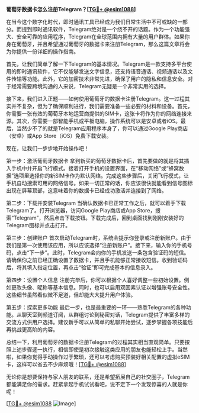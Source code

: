 **葡萄牙数据卡怎么注册Telegram？[[TG💪+ @esim1088](https://t.me/s/esim1088)]**

在当今这个数字化时代，即时通讯工具已经成为我们日常生活中不可或缺的一部分。而提到即时通讯软件，Telegram绝对是一个绕不开的话题。作为一个功能强大、安全可靠的应用程序，Telegram在全球范围内拥有大量的用户群体。如果你身在葡萄牙，并且希望通过葡萄牙的数据卡来注册Telegram，那么这篇文章将会为你提供一份详细的操作指南。

首先，让我们简单了解一下Telegram的基本情况。Telegram是一款支持多平台使用的即时通讯软件，它不仅能够发送文字信息，还支持语音通话、视频通话以及文件传输等功能。此外，它的加密技术非常先进，确保了用户的隐私和信息安全。对于经常需要跨境沟通的人来说，Telegram无疑是一个非常实用的选择。

接下来，我们进入正题——如何使用葡萄牙的数据卡注册Telegram。这一过程其实并不复杂，但为了确保顺利进行，我们需要准备一些必要的材料和设备。首先，你需要一张有效的葡萄牙本地运营商提供的SIM卡，这张卡将作为你的网络连接来源。其次，你需要一部智能手机或平板电脑，操作系统可以是安卓或者iOS。最后，当然少不了的就是Telegram应用程序本身了，你可以通过Google Play商店（安卓）或App Store（iOS）免费下载安装。

现在，让我们一步步地开始操作吧！

第一步：激活葡萄牙数据卡
拿到新买的葡萄牙数据卡后，首先要做的就是将其插入手机中并开启飞行模式。接着打开手机的设置界面，在“移动网络”或“蜂窝数据”选项里选择你的新SIM卡作为默认网络。完成这些步骤后，关闭飞行模式，让手机自动搜索可用的网络信号。如果一切正常的话，你应该很快就能看到信号图标出现在屏幕顶部，这意味着你的数据卡已经成功激活并连接到了网络。

第二步：下载并安装Telegram
当确认数据卡已正常工作之后，就可以着手下载Telegram了。打开浏览器，访问Google Play商店或App Store，搜索“Telegram”，然后点击下载按钮。下载完成后，回到桌面找到刚刚安装好的Telegram图标并点击打开。

第三步：创建账户
首次启动Telegram时，系统会提示你登录或注册新账户。由于我们是第一次使用该应用，所以应该选择“注册新账户”。接下来，输入你的手机号码，点击“下一步”。此时，Telegram会向你的手机发送一条包含验证码的短信。请确保你之前已经正确设置了数据卡，并且手机能够正常接收短信。收到验证码后，将其填入指定位置，再点击“验证”即可完成基本的信息录入。

第四步：设置个人信息
注册完毕后，你可以根据个人喜好调整一些初始设置。例如更改头像、昵称等基本信息。同时，也可以启用双因素认证以增强账号安全性。这些细节虽然看似微不足道，但却能大大提升用户体验。

第五步：探索更多功能
最后一步，也是最重要的一环——熟悉Telegram的各种功能。从聊天室到频道订阅，从群组讨论到秘密对话，Telegram提供了丰富多样的交流方式供用户选择。建议新手可以从简单的私聊开始尝试，逐步掌握各项技能后再挑战更高阶的内容。

总结一下，利用葡萄牙的数据卡注册Telegram的过程其实相当直观简单。只要按照上述步骤逐一执行，相信即使是初次接触这类应用的朋友也能轻松上手。当然啦，如果你觉得手动操作过于繁琐，还可以考虑购买预装好相关配置的虚拟eSIM卡，这样可以省去不少麻烦哦！[[TG💪+ @esim1088](https://t.me/s/esim1088)]

无论你是想要保持与家人朋友的联系，还是希望拓展自己的社交圈子，Telegram都能满足你的需求。赶紧拿起手机试试看吧，说不定下一个发现惊喜的人就是你呢！

[[TG💪+ @esim1088](https://t.me/s/esim1088) ![Image](https://i.postimg.cc/4NQfJmqS/Snipaste-2025-05-13-00-14-12.png)]